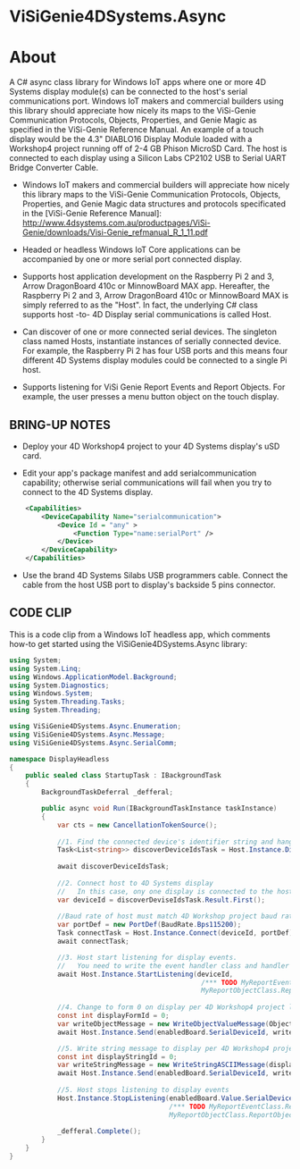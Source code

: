 # ViSiGenie4DSystems.Async

# About

A C# async class library for Windows IoT apps where one or more 4D Systems display module(s) can be connected to the host's serial communications port. Windows IoT makers and commercial builders using this library should appreciate how nicely its maps to the ViSi-Genie Communication Protocols, Objects, Properties, and Genie Magic as specified in the ViSi-Genie Reference Manual.
An example of a touch display would be the 4.3" DIABLO16 Display Module loaded with a Workshop4 project running off of 2-4 GB Phison MicroSD Card. The host is connected to each display using a Silicon Labs CP2102 USB to Serial UART Bridge Converter Cable.

* Windows IoT makers and commercial builders will appreciate how nicely this library maps to the ViSi-Genie Communication Protocols, Objects, Properties, and Genie Magic data structures and protocols specificated in the [ViSi-Genie Reference Manual]: http://www.4dsystems.com.au/productpages/ViSi-Genie/downloads/Visi-Genie_refmanual_R_1_11.pdf

* Headed or headless Windows IoT Core applications can be accompanied by one or more serial port connected display.

* Supports host application development on the Raspberry Pi 2 and 3, Arrow DragonBoard 410c or MinnowBoard MAX app. 
  Hereafter, the Raspberry Pi 2 and 3, Arrow DragonBoard 410c or MinnowBoard MAX is simply referred to as the "Host". In fact, the
  underlying C# class supports host -to- 4D Display serial communications is called Host.

* Can discover of one or more connected serial devices. The singleton class named Hosts, instantiate instances of serially connected device. 
  For example, the Raspberry Pi 2 has four USB ports and this means four different 4D Systems display modules could be connected to a single Pi host. 
  
* Supports listening for ViSi Genie Report Events and Report Objects. For example, the user presses a menu button object on the touch display.  

## BRING-UP NOTES 

* Deploy your 4D Workshop4 project to your 4D Systems display's uSD card. 

* Edit your app's package manifest and add serialcommunication capability; otherwise serial communications will fail when you try to connect to the 4D Systems display.

```XML
	<Capabilities>
		<DeviceCapability Name="serialcommunication">
			<Device Id = "any" >
				<Function Type="name:serialPort" />
			</Device>
		</DeviceCapability>
	</Capabilities>
```		
* Use the brand 4D Systems Silabs USB programmers cable. Connect the cable from the host USB port to display's backside 5 pins connector.

## CODE CLIP  

This is a code clip from a Windows IoT headless app, which comments how-to get started using the ViSiGenie4DSystems.Async library:

```C#
using System;
using System.Linq;
using Windows.ApplicationModel.Background;
using System.Diagnostics;
using Windows.System;
using System.Threading.Tasks;
using System.Threading;

using ViSiGenie4DSystems.Async.Enumeration;
using ViSiGenie4DSystems.Async.Message;
using ViSiGenie4DSystems.Async.SerialComm;

namespace DisplayHeadless
{
    public sealed class StartupTask : IBackgroundTask
    {
        BackgroundTaskDeferral _defferal;

        public async void Run(IBackgroundTaskInstance taskInstance)
        {		
			var cts = new CancellationTokenSource();
		
			//1. Find the connected device's identifier string and hang on to it
			Task<List<string>> discoverDeviceIdsTask = Host.Instance.DiscoverDeviceIds();
			
			await discoverDeviceIdsTask;
			 
			//2. Connect host to 4D Systems display
			//   In this case, ony one display is connected to the host
			var deviceId = discoverDeviseIdsTask.Result.First();
			
			//Baud rate of host must match 4D Workshop project baud rate
			var portDef = new PortDef(BaudRate.Bps115200);
			Task connectTask = Host.Instance.Connect(deviceId, portDef);
			await connectTask;

			//3. Host start listening for display events. 
			//   You need to write the event handler class and handler method.
			await Host.Instance.StartListening(deviceId,
												/*** TODO MyReportEventClass.ReportEventMessageHandler.Handler,
												MyReportObjectClass.ReportObjectStatusMessageHandler.Handler ***/);
		
			//4. Change to form 0 on display per 4D Workshop4 project layout...
			const int displayFormId = 0;
			var writeObjectMessage = new WriteObjectValueMessage(ObjectType.Form, displayFormId);
			await Host.Instance.Send(enabledBoard.SerialDeviceId, writeObjectMessage, cts.Token);

			//5. Write string message to display per 4D Workshop4 project layout...
			const int displayStringId = 0;
			var writeStringMessage = new WriteStringASCIIMessage(displayStringId, "Hello 4D Systems via Windows IoT!");
			await Host.Instance.Send(enabledBoard.SerialDeviceId, writeStringMessage, cts.Token);
		
			//5. Host stops listening to display events
		    Host.Instance.StopListening(enabledBoard.Value.SerialDeviceId,
										/*** TODO MyReportEventClass.ReportEventMessageHandler.Handler,
										MyReportObjectClass.ReportObjectStatusMessageHandler.Handler ***/);
    
            _defferal.Complete();
        }        
    }
}
```
